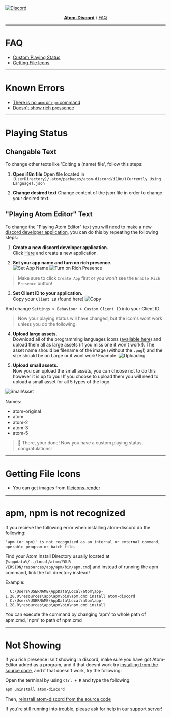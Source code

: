 [![Discord](https://s33.postimg.cc/savzs5uhb/atom-banner.png)](http://discord.gg/zfEs3K6)

<p align="center">
  <b><a href="https://github.com/HelloWorld017/atom-discord">Atom-Discord</a></b> / <a href="https://github.com/HelloWorld017/atom-discord/blob/master/faq.md">FAQ</a>
</p>

---

# FAQ

* [Custom Playing Status](#playing-status)  
* [Getting File Icons](#getting-file-icons)

---

# Known Errors

* [There is no `apm` or `npm` command](#apm-npm-is-not-recognized)
* [Doesn't show rich pressence](#not-showing)


----

# Playing Status
## Changable Text
To change other texts like 'Editing a (name) file', follow this steps:

1. **Open i18n file**
Open file located in `(UserDirectory)/.atom/packages/atom-discord/i18n/(Currently Using Language).json`

2. **Change desired text**
Change content of the json file in order to change your desired text.

## "Playing Atom Editor" Text
To change the "Playing Atom Editor" text you will need to make a new [discord developer application](https://discordapp.com/developers/applications/me/create), you can do this by repeating the following steps:


1. **Create a new discord developer application.**  
Click [Here](https://discordapp.com/developers/applications/me) and create a new application.

2. **Set your app name and turn on rich presence.**  
![Set App Name](https://i.imgur.com/2iSR7Q3.png)
![Turn on Rich Presence](https://i.imgur.com/GydIB7q.png)
> Make sure to click `Create App` first or you won't see the `Enable Rich Presence` button!

3. **Set Client ID to your application.**   
Copy your `Client ID` (found here)
![Copy](https://i.imgur.com/vVw7XjC.png)

And change `Settings > Behaviour > Custom Client ID` into your Client ID.

> Now your playing status will have changed, but the icon's wont work unless you do the following.

4. **Upload large assets.**   
Download all of the programming languages icons ([available here](https://github.com/HelloWorld017/fileicons-render/tree/master/icons)) and upload them all as large assets (if you miss one it won't work!). The asset name should be filename of the image (without the `.png`!) and the size should be on Large or it wont work!
Example:
![Uploading](https://i.imgur.com/Jqw3Jqu.png)   

5. **Upload small assets.**  
Now you can upload the small assets, you can choose not to do this however it is up to you!
If you choose to upload them you will need to upload a small asset for all 5 types of the logo.

![SmallAsset](https://i.imgur.com/iOToNbC.png)

Names:
* atom-original
* atom
* atom-2
* atom-3
* atom-5

> :tada: There, your done! Now you have a custom playing status, congratulations!

---

# Getting File Icons
* You can get images from [fileicons-render](https://github.com/HelloWorld017/fileicons-render)  

---

# apm, npm is not recognized
If you recieve the following error when installing atom-discord do the following:
```
'apm (or npm)' is not recognized as an internal or external command,
operable program or batch file.
```

Find your Atom Install Directory usually located at (`%appdata%/../Local/atom/YOUR-VERSION/resources/app/apm/bin/apm.cmd`).and instead of running the apm command, link the full directory instead!

Example:
```
  C:\Users\USERNAME\AppData\Local\atom\app-1.28.0\resources\app\apm\bin\apm.cmd install atom-discord
  C:\Users\USERNAME\AppData\Local\atom\app-1.28.0\resources\app\apm\bin\npm.cmd install
```

You can execute the command by changing 'apm' to whole path of apm.cmd, 'npm' to path of npm.cmd

---

# Not Showing
If you rich presence isn't showing in discord, make sure you have got Atom-Editor added as a program, and if that doesnt work try [installing from the source code](https://github.com/HelloWorld017/atom-discord#installing-from-source-code), and if that doesn't work, try the following:

Open the terminal by using `Ctrl + R` and type the following:

```
apm uninstall atom-discord
```

Then, [reinstall atom-discord from the source code](https://github.com/HelloWorld017/atom-discord#installing-from-source-code)

If you're still running into trouble, please ask for help in our [support server](https://discordapp.com/invite/zfEs3K6)!
